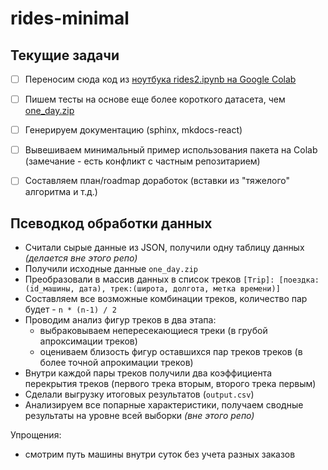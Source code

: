 # rides-minimal


## Текущие задачи

- [ ] Переносим сюда код из [ноутбука rides2.ipynb на Google Colab](https://colab.research.google.com/drive/1DXsJBTyVvAXrU1aEy5GFWiF_i75LmWS1#scrollTo=h3WG4Nex_pmC)
- [ ] Пишем тесты на основе еще более короткого датасета, чем [one_day.zip](one_day.zip)
- [ ] Генерируем документацию (sphinx, mkdocs-react)
- [ ] Вывешиваем минимальный пример использования пакета на Colab (замечание - есть конфликт с частным репозитарием)
- [ ] Составляем план/roadmap доработок (вставки из "тяжелого" алгоритма и т.д.)


## Псеводкод обработки данных

- Считали сырые данные из JSON, получили одну таблицу данных _(делается вне этого репо)_
- Получили исходные данные `one_day.zip`
- Преобразовали в массив данных в список треков `[Trip]: [поездка:(id_машины, дата), трек:(широта, долгота, метка времени)]`
- Составляем все возможные комбинации треков, количество пар будет  -  `n * (n-1) / 2`
- Проводим анализ фигур треков в два этапа:
  - выбраковываем непересекающиеся треки (в грубой апроксимации треков)
  - оцениваем близость фигур оставшихся пар треков треков (в более точной апрокимации треков)
- Внутри каждой пары треков получили два коэффициента перекрытия треков (первого трека вторым, второго трека первым)
- Сделали выгрузку итоговых результатов (`output.csv`)
- Анализируем все попарные характеристики, получаем сводные результаты на уровне всей выборки _(вне этого репо)_

Упрощения:

- смотрим путь машины внутри суток без учета разных заказов

<!--

Замысел:

- перетащить сюда код, который мы сделали для "легкой" модели анализа треков
- урезать тестовый датасет до 1 дня - можно писать юнит и end-to-end тесты 
- попутно отрефакторирить код из ноутбука
- документация (sphinx, mkdocs-react)
- привлечь новых коллег к работе над частями кода (отдельные issues)

Выигрыши:

- в ноутбуке будет меньше кода, больше к демонстрации результатов
- можем заняться задачей сближения "тяжелой" и "легкой" модели
- "продуктизация" нашей разработки
- `pip install что-то`
- в целом, лучше подготовимся к последующим работам / развитию проекта

Минусы:

- формально нам не заказывали это сделать, работа подготовительная,
  хотя мы и анонсировали ее
- workflow - не запутаться, кто что делает + это не ноутбук (git + Travis CI)
- у нас не все части в ноутбуке стабильные и полные, надо понимать что там происходит,
  что-то достраивать
  
-->
